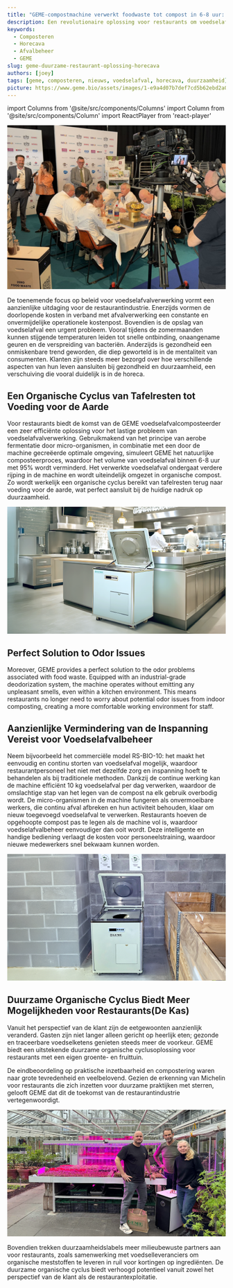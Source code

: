 ```yaml
---
title: "GEME-compostmachine verwerkt foodwaste tot compost in 6-8 uur: De revolutie in de afvalbeheer van restaurants"
description: Een revolutionaire oplossing voor restaurants om voedselafval binnen 6-8 uur om te zetten in bruikbare compost
keywords:
  - Composteren
  - Horecava
  - Afvalbeheer
  - GEME
slug: geme-duurzame-restaurant-oplossing-horecava
authors: [joey]
tags: [geme, composteren, nieuws, voedselafval, horecava, duurzaamheid]
picture: https://www.geme.bio/assets/images/1-e9a4d07b7def7cd5b62ebd2a06b68f36.png
---
```


<head>
    <meta charSet="utf-8" />
    <meta name="twitter:card" content="summary_large_image" />
    <meta data-rh="true" property="og:image" content="https://www.geme.bio/assets/images/1-e9a4d07b7def7cd5b62ebd2a06b68f36.png" />
    <meta data-rh="true" name="twitter:image" content="https://www.geme.bio/assets/images/1-e9a4d07b7def7cd5b62ebd2a06b68f36.png"/>
    <meta data-rh="true" property="og:url" content="https://www.geme.bio/assets/images/1-e9a4d07b7def7cd5b62ebd2a06b68f36.png"/>
    <meta data-rh="true" property="og:locale" content="en"/>
</head>

import Columns from '@site/src/components/Columns'
import Column from '@site/src/components/Column'
import ReactPlayer from 'react-player'

![GEME at Horecava](./img/1.png)

De toenemende focus op beleid voor voedselafvalverwerking vormt een aanzienlijke uitdaging voor de restaurantindustrie. Enerzijds vormen de doorlopende kosten in verband met afvalverwerking een constante en onvermijdelijke operationele kostenpost. Bovendien is de opslag van voedselafval een urgent probleem. Vooral tijdens de zomermaanden kunnen stijgende temperaturen leiden tot snelle ontbinding, onaangename geuren en de verspreiding van bacteriën. Anderzijds is gezondheid een onmiskenbare trend geworden, die diep geworteld is in de mentaliteit van consumenten. Klanten zijn steeds meer bezorgd over hoe verschillende aspecten van hun leven aansluiten bij gezondheid en duurzaamheid, een verschuiving die vooral duidelijk is in de horeca.

<!-- truncate -->

## Een Organische Cyclus van Tafelresten tot Voeding voor de Aarde

Voor restaurants biedt de komst van de GEME voedselafvalcomposteerder een zeer efficiënte oplossing voor het lastige probleem van voedselafvalverwerking. Gebruikmakend van het principe van aerobe fermentatie door micro-organismen, in combinatie met een door de machine gecreëerde optimale omgeving, simuleert GEME het natuurlijke composteerproces, waardoor het volume van voedselafval binnen 6-8 uur met 95% wordt verminderd. Het verwerkte voedselafval ondergaat verdere rijping in de machine en wordt uiteindelijk omgezet in organische compost. Zo wordt werkelijk een organische cyclus bereikt van tafelresten terug naar voeding voor de aarde, wat perfect aansluit bij de huidige nadruk op duurzaamheid.

![GEME RS-BIO-10 for restaurant industrial](./img/img.png)


## Perfect Solution to Odor Issues

Moreover, GEME provides a perfect solution to the odor problems associated with food waste. Equipped with an industrial-grade deodorization system, the machine operates without emitting any unpleasant smells, even within a kitchen environment. This means restaurants no longer need to worry about potential odor issues from indoor composting, creating a more comfortable working environment for staff.

## Aanzienlijke Vermindering van de Inspanning Vereist voor Voedselafvalbeheer

Neem bijvoorbeeld het commerciële model RS-BIO-10: het maakt het eenvoudig en continu storten van voedselafval mogelijk, waardoor restaurantpersoneel het niet met dezelfde zorg en inspanning hoeft te behandelen als bij traditionele methoden. Dankzij de continue werking kan de machine efficiënt 10 kg voedselafval per dag verwerken, waardoor de omslachtige stap van het legen van de compost na elk gebruik overbodig wordt. De micro-organismen in de machine fungeren als onvermoeibare werkers, die continu afval afbreken en hun activiteit behouden, klaar om nieuw toegevoegd voedselafval te verwerken. Restaurants hoeven de opgehoopte compost pas te legen als de machine vol is, waardoor voedselafvalbeheer eenvoudiger dan ooit wordt. Deze intelligente en handige bediening verlaagt de kosten voor personeelstraining, waardoor nieuwe medewerkers snel bekwaam kunnen worden.

![GEME RS-BIO-10 for restaurant industrial](./img/img_1.png)



## Duurzame Organische Cyclus Biedt Meer Mogelijkheden voor Restaurants(De Kas)

Vanuit het perspectief van de klant zijn de eetgewoonten aanzienlijk veranderd. Gasten zijn niet langer alleen gericht op heerlijk eten; gezonde en traceerbare voedselketens genieten steeds meer de voorkeur. GEME biedt een uitstekende duurzame organische cyclusoplossing voor restaurants met een eigen groente- en fruittuin.

De eindbeoordeling op praktische inzetbaarheid en compostering waren naar grote tevredenheid en veelbelovend. Gezien de erkenning van Michelin voor restaurants die zich inzetten voor duurzame praktijken met sterren, gelooft GEME dat dit de toekomst van de restaurantindustrie vertegenwoordigt.

![GEME Composter in restaurant DE Kas](./img/img_2.png)

Bovendien trekken duurzaamheidslabels meer milieubewuste partners aan voor restaurants, zoals samenwerking met voedselleveranciers om organische meststoffen te leveren in ruil voor kortingen op ingrediënten. De duurzame organische cyclus biedt verhoogd potentieel vanuit zowel het perspectief van de klant als de restaurantexploitatie.


